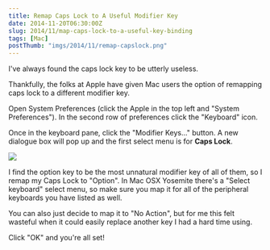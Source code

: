 ```yaml
---
title: Remap Caps Lock to A Useful Modifier Key
date: 2014-11-20T06:30:00Z
slug: 2014/11/map-caps-lock-to-a-useful-key-binding
tags: [Mac]
postThumb: "imgs/2014/11/remap-capslock.png"
---
```


I've always found the caps lock key to be utterly useless.

Thankfully, the folks at Apple have given Mac users the option of remapping caps lock to a different modifier key.

Open System Preferences (click the Apple in the top left and "System Preferences"). In the second row of preferences click the "Keyboard" icon.

Once in the keyboard pane, click the "Modifier Keys..." button. A new dialogue box will pop up and the first select menu is for **Caps Lock**.


<img src="/imgs/2014/11/remap-capslock.png" />

I find the option key to be the most unnatural modifier key of all of them, so I remap my Caps Lock to "Option". In Mac OSX Yosemite there's a "Select keyboard" select menu, so make sure you map it for all of the peripheral keyboards you have listed as well.

You can also just decide to map it to "No Action", but for me this felt wasteful when it could easily replace another key I had a hard time using.

Click "OK" and you're all set!
